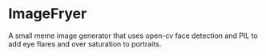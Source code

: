 # ImageFryer

A small meme image generator that uses open-cv face detection and PIL to add eye flares and over saturation to portraits.
